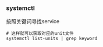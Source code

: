 ### systemctl

按照关键词寻找service

```shell
# 这样就可以获取对应的unit文件
systemctl list-units | grep keyword
```

